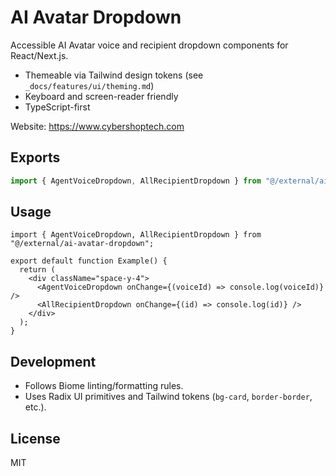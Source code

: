# AI Avatar Dropdown

Accessible AI Avatar voice and recipient dropdown components for React/Next.js.

- Themeable via Tailwind design tokens (see `_docs/features/ui/theming.md`)
- Keyboard and screen-reader friendly
- TypeScript-first

Website: https://www.cybershoptech.com

## Exports

```ts
import { AgentVoiceDropdown, AllRecipientDropdown } from "@/external/ai-avatar-dropdown";
```

## Usage

```tsx
import { AgentVoiceDropdown, AllRecipientDropdown } from "@/external/ai-avatar-dropdown";

export default function Example() {
  return (
    <div className="space-y-4">
      <AgentVoiceDropdown onChange={(voiceId) => console.log(voiceId)} />
      <AllRecipientDropdown onChange={(id) => console.log(id)} />
    </div>
  );
}
```

## Development

- Follows Biome linting/formatting rules.
- Uses Radix UI primitives and Tailwind tokens (`bg-card`, `border-border`, etc.).

## License

MIT
